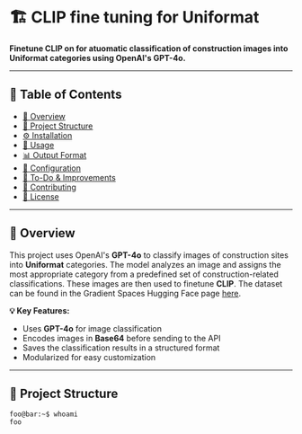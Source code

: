 # **🏗️ CLIP fine tuning for Uniformat**
**Finetune CLIP on for atuomatic classification of construction images into Uniformat categories using OpenAI's GPT-4o.**  

---

## **📖 Table of Contents**
- [📌 Overview](#-overview)
- [📂 Project Structure](#-project-structure)
- [⚙️ Installation](#️-installation)
- [🚀 Usage](#-usage)
- [📊 Output Format](#-output-format)
- [🔧 Configuration](#-configuration)
- [📌 To-Do & Improvements](#-to-do--improvements)
- [🤝 Contributing](#-contributing)
- [📜 License](#-license)

---

## **📌 Overview**
This project uses OpenAI's **GPT-4o** to classify images of construction sites into **Uniformat** categories. The model analyzes an image and assigns the most appropriate category from a predefined set of construction-related classifications. These images are then used to finetune **CLIP**. The dataset can be found in the Gradient Spaces Hugging Face page [here](https://huggingface.co/datasets/gradient-spaces/uniformat-dataset). 

**💡 Key Features:**
- Uses **GPT-4o** for image classification  
- Encodes images in **Base64** before sending to the API  
- Saves the classification results in a structured format  
- Modularized for easy customization  

---

## **📂 Project Structure**
```console
foo@bar:~$ whoami
foo
```